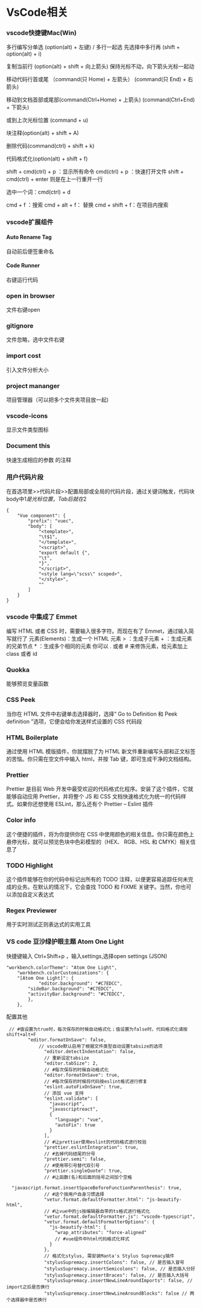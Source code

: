 # VsCode相关
### vscode快捷键Mac(Win)
多行编写分单选 (option(alt) + 左键)  /  多行一起选 先选择中多行再 (shift + option(alt) + i)
	
复制当前行 (option(alt) + shift + 向上箭头) 保持光标不动，向下箭头光标一起动

移动代码行首或尾 （command(只 Home) + 左箭头） (command(只 End) + 右箭头)

移动到文档首部或尾部(command(Ctrl+Home) + 上箭头) (command(Ctrl+End) + 下箭头)

或到上次光标位置 (command + u)

块注释(option(alt) + shift + A)

删除代码(command(ctrl) + shift + k)

代码格式化(option(alt) + shift + f)

shift + cmd(ctrl) + p ：显示所有命令
cmd(ctrl) + p ：快速打开文件
shift + cmd(ctrl) + enter 则是在上一行重开一行

选中一个词：cmd(ctrl) + d

cmd + f ：搜索
cmd + alt + f： 替换
cmd + shift + f：在项目内搜索


	
### vscode扩展组件
#### Auto Rename Tag 
自动前后便签重命名

#### Code Runner
右键运行代码
	
### open in browser
文件右键open

### gitignore
文件忽略，选中文件右键
	
### import cost
引入文件分析大小
	
### project mananger
项目管理器（可以把多个文件夹项目放一起)
	
### vscode-icons
显示文件类型图标
	
### Document this
快速生成相应的参数 的注释
	
### 用户代码片段
在首选项里>>代码片段>>配置局部或全局的代码片段，通过关键词触发，代码块body中$1是光标位置，Tab后就在$2
```
{
    "Vue component": {
        "prefix": "vuec",
        "body": [
            "<template>",
            "\t$1",
            "</template>",
            "<script>",
            "export default {",
            "\t",
            "}",
            "</script>",
            "<style lang=\"scss\" scoped>",
            "</style>",
            ""
        ]
    }
}
```
	
### vscode 中集成了 Emmet
编写 HTML 或者 CSS 时，需要输入很多字符。而现在有了 Emmet，通过输入简写就行了 
	元素(Elements)：生成一个 HTML 元素
	> ：生成子元素
	+ ：生成元素的兄弟节点
	* ：生成多个相同的元素
	你可以 . 或者 # 来修饰元素，给元素加上 class 或者 id

### Quokka
能够预览变量函数
	
### CSS Peek
当你在 HTML 文件中右键单击选择器时，选择“ Go to Definition 和 Peek definition ”选项，它便会给你发送样式设置的 CSS 代码段
	
### HTML Boilerplate
通过使用 HTML 模版插件，你就摆脱了为 HTML 新文件重新编写头部和正文标签的苦恼。你只需在空文件中输入 html，并按 Tab 键，即可生成干净的文档结构。
	
### Prettier
Prettier 是目前 Web 开发中最受欢迎的代码格式化程序。安装了这个插件，它就能够自动应用 Prettier，并将整个 JS 和 CSS 文档快速格式化为统一的代码样式。如果你还想使用 ESLint，那么还有个 Prettier – Eslint 插件
	
### Color info
这个便捷的插件，将为你提供你在 CSS 中使用颜色的相关信息。你只需在颜色上悬停光标，就可以预览色块中色彩模型的（HEX、 RGB、HSL 和 CMYK）相关信息了
	
### TODO Highlight
这个插件能够在你的代码中标记出所有的 TODO 注释，以便更容易追踪任何未完成的业务。在默认的情况下，它会查找 TODO 和 FIXME 关键字。当然，你也可以添加自定义表达式
	
### Regex Previewer
用于实时测试正则表达式的实用工具

###  VS code 豆沙绿护眼主题 Atom One Light
快捷键输入  Ctrl+Shift+p   ，输入settings,选择open settings (JSON)
```
"workbench.colorTheme": "Atom One Light",
    "workbench.colorCustomizations": {
    "[Atom One Light]": {
            "editor.background": "#C7EDCC",   
        "sideBar.background": "#C7EDCC",
        "activityBar.background": "#C7EDCC",       
        },
    },
```
配置其他
```
 // #值设置为true时，每次保存的时候自动格式化；值设置为false时，代码格式化请按shift+alt+F
	    "editor.formatOnSave": false,
			// vscode默认启用了根据文件类型自动设置tabsize的选项
			  "editor.detectIndentation": false,
			  // 重新设定tabsize
			  "editor.tabSize": 2,
			  // #每次保存的时候自动格式化 
			  "editor.formatOnSave": true,
			  // #每次保存的时候将代码按eslint格式进行修复
			  "eslint.autoFixOnSave": true,
			  // 添加 vue 支持
			  "eslint.validate": [
			    "javascript",
			    "javascriptreact",
			    {
			      "language": "vue",
			      "autoFix": true
			    }
			  ],
			  // #让prettier使用eslint的代码格式进行校验 
			  "prettier.eslintIntegration": true,
			  // #去掉代码结尾的分号 
			  "prettier.semi": false,
			  // #使用带引号替代双引号 
			  "prettier.singleQuote": true,
			  // #让函数(名)和后面的括号之间加个空格
			  "javascript.format.insertSpaceBeforeFunctionParenthesis": true,
			  // #这个按用户自身习惯选择 
			  "vetur.format.defaultFormatter.html": "js-beautify-html",
			  // #让vue中的js按编辑器自带的ts格式进行格式化 
			  "vetur.format.defaultFormatter.js": "vscode-typescript",
			  "vetur.format.defaultFormatterOptions": {
			    "js-beautify-html": {
			      "wrap_attributes": "force-aligned"
			      // #vue组件中html代码格式化样式
			    }
			  },
			  // 格式化stylus, 需安装Manta's Stylus Supremacy插件
			  "stylusSupremacy.insertColons": false, // 是否插入冒号
			  "stylusSupremacy.insertSemicolons": false, // 是否插入分好
			  "stylusSupremacy.insertBraces": false, // 是否插入大括号
			  "stylusSupremacy.insertNewLineAroundImports": false, // import之后是否换行
			  "stylusSupremacy.insertNewLineAroundBlocks": false // 两个选择器中是否换行
```
	